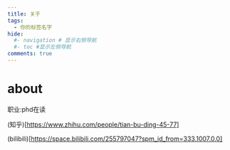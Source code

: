 ```yaml
---
title: 关于
tags:
  - 你的标签名字
hide:
  #- navigation # 显示右侧导航
  #- toc #显示左侧导航
comments: true
---
```


# about

职业:phd在读

(知乎)[https://www.zhihu.com/people/tian-bu-ding-45-77]

(bilibili)[https://space.bilibili.com/255797047?spm_id_from=333.1007.0.0]

